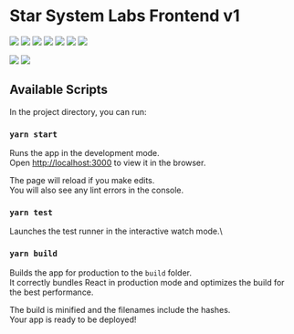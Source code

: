# Star System Labs Frontend v1
![](https://img.shields.io/netlify/df4b9404-a8b8-42b5-9665-bffdd5616819?style=plastic)
![](https://komarev.com/ghpvc/?username=mo0nkn1ght&label=Profile%20views&color=0e75b6&style=plastic)
![](https://img.shields.io/github/last-commit/mo0nkn1ght/frontend-v1?style=plastic)
![](https://img.shields.io/github/search/mo0nkn1ght/mo0nkn1ght/frontend-v1?style=plastic)
![](https://img.shields.io/github/directory-file-count/mo0nkn1ght/frontend-v1?style=plastic)
![](https://img.shields.io/github/languages/code-size/mo0nkn1ght/frotnend-v1?style=plastic)
![](https://img.shields.io/github/issues/mo0nkn1ght/frontend-v1?style=plastic)

![](https://img.shields.io/twitter/follow/StarSystem_Labs?style=social)
![](https://img.shields.io/github/followers/mo0nkn1ght?style=social)
</br>

## Available Scripts

In the project directory, you can run:

### `yarn start`

Runs the app in the development mode.\
Open [http://localhost:3000](http://localhost:3000) to view it in the browser.

The page will reload if you make edits.\
You will also see any lint errors in the console.

### `yarn test`

Launches the test runner in the interactive watch mode.\

### `yarn build`

Builds the app for production to the `build` folder.\
It correctly bundles React in production mode and optimizes the build for the best performance.

The build is minified and the filenames include the hashes.\
Your app is ready to be deployed!
